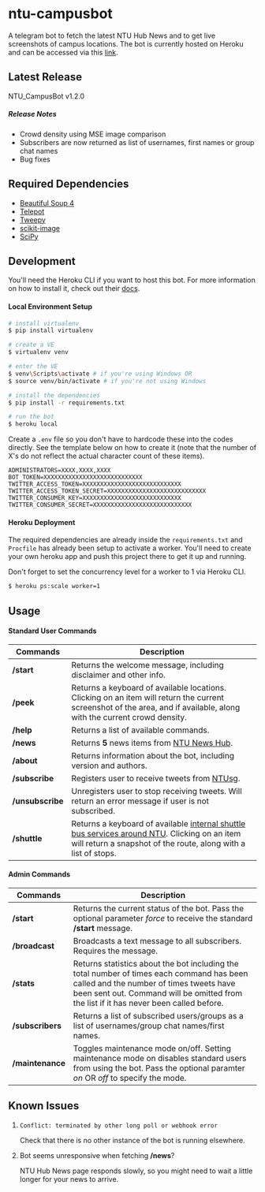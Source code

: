 # ntu-campusbot

A telegram bot to fetch the latest NTU Hub News and to get live screenshots of campus locations. The bot is currently hosted on Heroku and can be accessed via this [link](http://telegram.me/NTU_CampusBot).

## Latest Release
NTU_CampusBot v1.2.0

##### Release Notes
- Crowd density using MSE image comparison
- Subscribers are now returned as list of usernames, first names or group chat names
- Bug fixes

## Required Dependencies
 - [Beautiful Soup 4](https://www.crummy.com/software/BeautifulSoup/)
 - [Telepot](https://github.com/nickoala/telepot)
 - [Tweepy](https://github.com/tweepy/tweepy)
 - [scikit-image](http://scikit-image.org/)
 - [SciPy](https://www.scipy.org/)

## Development
You'll need the Heroku CLI if you want to host this bot. For more information on how to install it, check out their [docs](https://devcenter.heroku.com/articles/heroku-command-line).

#### Local Environment Setup
```bash
# install virtualenv
$ pip install virtualenv

# create a VE
$ virtualenv venv

# enter the VE
$ venv\Scripts\activate # if you're using Windows OR
$ source venv/bin/activate # if you're not using Windows

# install the dependencies
$ pip install -r requirements.txt

# run the bot
$ heroku local
```

Create a `.env` file so you don't have to hardcode these into the codes directly. See the template below on how to create it (note that the number of X's do not reflect the actual character count of these items).
```
ADMINISTRATORS=XXXX,XXXX,XXXX
BOT_TOKEN=XXXXXXXXXXXXXXXXXXXXXXXXXXXX
TWITTER_ACCESS_TOKEN=XXXXXXXXXXXXXXXXXXXXXXXXXXXX
TWITTER_ACCESS_TOKEN_SECRET=XXXXXXXXXXXXXXXXXXXXXXXXXXXX
TWITTER_CONSUMER_KEY=XXXXXXXXXXXXXXXXXXXXXXXXXXXX
TWITTER_CONSUMER_SECRET=XXXXXXXXXXXXXXXXXXXXXXXXXXXX

```

#### Heroku Deployment
The required dependencies are already inside the `requirements.txt` and `Procfile` has already been setup to activate a worker. You'll need to create your own heroku app and push this project there to get it up and running. 

Don't forget to set the concurrency level for a worker to 1 via Heroku CLI.
```bash
$ heroku ps:scale worker=1
```

## Usage

#### Standard User Commands

| Commands | Description |
| -------- | ----------- |
| **/start** | Returns the welcome message, including disclaimer and other info. |
| **/peek** | Returns a keyboard of available locations. Clicking on an item will return the current screenshot of the area, and if available, along with the current crowd density. |
| **/help** | Returns a list of available commands. |
| **/news** | Returns **5** news items from [NTU News Hub](). |
| **/about** | Returns information about the bot, including version and authors. |
| **/subscribe** | Registers user to receive tweets from [NTUsg](https://twitter.com/NTUsg?ref_src=twsrc%5Egoogle%7Ctwcamp%5Eserp%7Ctwgr%5Eauthor). |
| **/unsubscribe** | Unregisters user to stop receiving tweets. Will return an error message if user is not subscribed. |
| **/shuttle** | Returns a keyboard of available [internal shuttle bus services around NTU](http://www.ntu.edu.sg/has/Transportation/Pages/GettingAroundNTU.aspx). Clicking on an item will return a snapshot of the route, along with a list of stops. |

#### Admin Commands

| Commands | Description |
| -------- | ----------- |
| **/start** | Returns the current status of the bot. Pass the optional parameter *force* to receive the standard **/start** message. |
| **/broadcast** | Broadcasts a text message to all subscribers. Requires the message. |
| **/stats** | Returns statistics about the bot including the total number of times each command has been called and the number of times tweets have been sent out. Command will be omitted from the list if it has never been called before. |
| **/subscribers** | Returns a list of subscribed users/groups as a list of usernames/group chat names/first names. |
| **/maintenance** | Toggles maintenance mode on/off. Setting maintenance mode on disables standard users from using the bot. Pass the optional paramter *on* OR *off* to specify the mode. |

## Known Issues

1. `Conflict: terminated by other long poll or webhook error`

   Check that there is no other instance of the bot is running elsewhere.
2. Bot seems unresponsive when fetching **/news**?

   NTU Hub News page responds slowly, so you might need to wait a little longer for your news to arrive.
